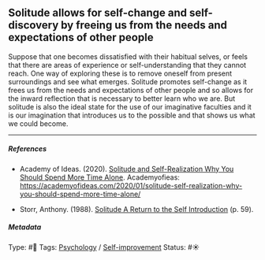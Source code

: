 ## Solitude allows for self-change and self-discovery by freeing us from the needs and expectations of other people

Suppose that one becomes dissatisfied with their habitual selves, or feels that there are areas of experience or self-understanding that they cannot reach. One way of exploring these is to remove oneself from present surroundings and see what emerges. Solitude promotes self-change as it frees us from the needs and expectations of other people and so allows for the inward reflection that is necessary to better learn who we are. But solitude is also the ideal state for the use of our imaginative faculties and it is our imagination that introduces us to the possible and that shows us what we could become.

---

##### References

* Academy of Ideas.  (2020). [Solitude and Self-Realization Why You Should Spend More Time Alone](Solitude%20and%20Self-Realization%20Why%20You%20Should%20Spend%20More%20Time%20Alone.md). Academyofieas: https://academyofideas.com/2020/01/solitude-self-realization-why-you-should-spend-more-time-alone/

* Storr, Anthony. (1988). [Solitude A Return to the Self Introduction](Solitude%20A%20Return%20to%20the%20Self%20Introduction.md) (p. 59). 

##### Metadata

Type: #🔴 
Tags: [Psychology](Psychology.md) / [Self-improvement]()
Status: #☀️ 
